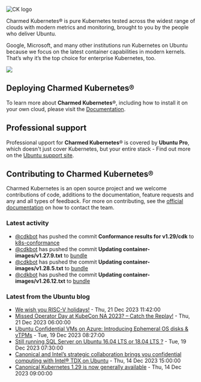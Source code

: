 ![CK logo](https://assets.ubuntu.com/v1/451d4cf4-Charmed+Kubernetes_RGB_onWhite_2022.svg)

Charmed Kubernetes® is pure Kubernetes tested across the widest range of clouds with modern metrics and monitoring, brought to you by the people who deliver Ubuntu.

Google, Microsoft, and many other institutions run Kubernetes on Ubuntu because we focus on the latest container capabilities in modern kernels. That’s why it’s the top choice for enterprise Kubernetes, too.

![](https://assets.ubuntu.com/v1/843c77b6-juju-at-a-glace.svg)

## Deploying Charmed Kubernetes®

To learn more about **Charmed Kubernetes**®, including how to install it on your own cloud, please visit the [Documentation][docs].

## Professional support

Professional upport for **Charmed Kubernetes**® is covered by **Ubuntu Pro**, which doesn't just cover Kubernetes, but your entire stack - Find out more on the [Ubuntu support site](https://ubuntu.com/support).

## Contributing to Charmed Kubernetes®

Charmed Kubernetes is an open source project and we welcome contributions of code, additions to the documentation, feature requests and any and all types of feedback. For more on contributing, see the [official documentation][get-in-touch] on how to contact the team.

<!-- LINKS -->
[docs]: https://ubuntu.com/kubernetes/docs
[get-in-touch]: https://ubuntu.com/kubernetes/docs/get-in-touch

### Latest activity

<!-- activity starts -->
 - [@cdkbot](https://github.com/cdkbot) has pushed the commit **Conformance results for v1.29/cdk** to [k8s-conformance](https://github.com/charmed-kubernetes/k8s-conformance)
 - [@cdkbot](https://github.com/cdkbot) has pushed the commit **Updating container-images/v1.27.9.txt** to [bundle](https://github.com/charmed-kubernetes/bundle)
 - [@cdkbot](https://github.com/cdkbot) has pushed the commit **Updating container-images/v1.28.5.txt** to [bundle](https://github.com/charmed-kubernetes/bundle)
 - [@cdkbot](https://github.com/cdkbot) has pushed the commit **Updating container-images/v1.26.12.txt** to [bundle](https://github.com/charmed-kubernetes/bundle)
<!-- activity ends -->

<!-- roadmap starts -->

<!-- roadmap ends -->

### Latest from the Ubuntu blog

<!-- blog starts -->
* [We wish you RISC-V holidays!](https://ubuntu.com//blog/we-wish-you-risc-v-holidays) - Thu, 21 Dec 2023 11:42:00 
* [Missed Operator Day at KubeCon NA 2023? &#8211; Catch the Replay!](https://ubuntu.com//blog/missed-operator-day-at-kubecon-na-2023-catch-the-replay) - Thu, 21 Dec 2023 06:00:00 
* [Ubuntu Confidential VMs on Azure: Introducing Ephemeral OS disks &#038; vTPMs](https://ubuntu.com//blog/ephemeral-ubuntu-confidential-vms-azure) - Tue, 19 Dec 2023 08:27:00 
* [Still running SQL Server on Ubuntu 16.04 LTS or 18.04 LTS ?](https://ubuntu.com//blog/sql-server-on-ubuntu) - Tue, 19 Dec 2023 07:30:00 
* [Canonical and Intel&#8217;s strategic collaboration brings you confidential computing with Intel® TDX on Ubuntu](https://ubuntu.com//blog/confidential-computing-intel-tdx-ubuntu) - Thu, 14 Dec 2023 15:00:00 
* [Canonical Kubernetes 1.29 is now generally available](https://ubuntu.com//blog/canonical-kubernetes-1-29-is-now-generally-available) - Thu, 14 Dec 2023 09:00:00 
<!-- blog ends -->
